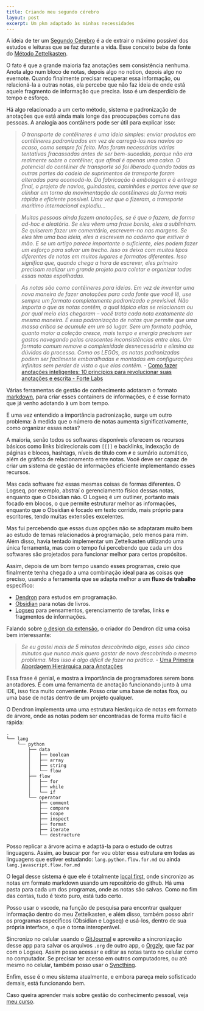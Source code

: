 ```yaml
---
title: Criando meu segundo cérebro
layout: post
excerpt: Um pkm adaptado às minhas necessidades
---
```


A ideia de ter um [Segundo Cérebro](https://fortelabs.co/blog/basboverview/) é a de extrair o máximo possível dos estudos e leituras que se faz durante a vida. Esse conceito bebe da fonte do [Método Zettelkasten](https://zettelkasten.de/posts/overview/).

O fato é que a grande maioria faz anotações sem consistência nenhuma. Anota algo num bloco de notas, depois algo no notion, depois algo no evernote. Quando finalmente precisar recuperar essa informação, ou relacioná-la a outras notas, ela percebe que não faz ideia de onde está aquele fragmento de informação que precisa. Isso é um desperdício de tempo e esforço.

Há algo relacionado a um certo método, sistema e padronização de anotações que está ainda mais longe das preocupações comuns das pessoas. A analogia aos contâiners pode ser útil para explicar isso:

> _O transporte de contêineres é uma ideia simples: enviar produtos em contêineres padronizados em vez de carregá-los nos navios ao acaso, como sempre foi feito. Mas foram necessárias várias tentativas fracassadas antes de ser bem-sucedido, porque não era realmente sobre o contêiner, que afinal é apenas uma caixa. O potencial do contêiner de transporte só foi liberado quando todas as outras partes da cadeia de suprimentos de transporte foram alteradas para acomodá-lo. Da fabricação à embalagem e à entrega final, o projeto de navios, guindastes, caminhões e portos teve que se alinhar em torno da movimentação de contêineres da forma mais rápida e eficiente possível. Uma vez que o fizeram, o transporte marítimo internacional explodiu..._

> _Muitas pessoas ainda fazem anotações, se é que o fazem, de forma ad-hoc e aleatória. Se eles vêem uma frase bonita, eles a sublinham. Se quiserem fazer um comentário, escrevem-no nas margens. Se eles têm uma boa ideia, eles a escrevem no caderno que estiver à mão. E se um artigo parece importante o suficiente, eles podem fazer um esforço para salvar um trecho. Isso os deixa com muitos tipos diferentes de notas em muitos lugares e formatos diferentes. Isso significa que, quando chega a hora de escrever, eles primeiro precisam realizar um grande projeto para coletar e organizar todas essas notas espalhadas._

> _As notas são como contêineres para ideias. Em vez de inventar uma nova maneira de fazer anotações para cada fonte que você lê, use sempre um formato completamente padronizado e previsível. Não importa o que as notas contêm, a qual tópico elas se relacionam ou por qual meio elas chegaram – você trata cada nota exatamente da mesma maneira. É essa padronização de notas que permite que uma massa crítica se acumule em um só lugar. Sem um formato padrão, quanto maior a coleção cresce, mais tempo e energia precisam ser gastos navegando pelas crescentes inconsistências entre elas. Um formato comum remove a complexidade desnecessária e elimina as dúvidas do processo. Como os LEGOs, as notas padronizadas podem ser facilmente embaralhadas e montadas em configurações infinitas sem perder de vista o que elas contêm._ - [Como fazer anotações inteligentes: 10 princípios para revolucionar suas anotações e escrita - Forte Labs](https://fortelabs.co/blog/how-to-take-smart-notes/)

Várias ferramentas de gestão de conhecimento adotaram o formato [markdown](https://www.markdownguide.org/getting-started/), para criar esses containers de informações, e é esse formato que já venho adotando à um bom tempo.

E uma vez entendido a importância padronização, surge um outro problema: à medida que o número de notas aumenta significativamente, como organizar essas notas?

A maioria, senão todos os softwares disponíveis oferecem os recursos básicos como links bidirecionais com `[[]]` e backlinks, indexação de páginas e blocos, hashtags, níveis de título com `#` e sumário automático, além de gráfico de relacionamento entre notas. Você deve ser capaz de criar um sistema de gestão de informações eficiente implementando esses recursos.

Mas cada software faz essas mesmas coisas de formas diferentes. O Logseq, por exemplo, abstraí o gerenciamento físico dessas notas, enquanto que o Obsidian não. O Logseq é um outliner, portanto mais focado em blocos, o que permite estruturar melhor as informações, enquanto que o Obsidian é focado em texto corrido, mais próprio para escritores, tendo muitas extensões excelentes.

Mas fui percebendo que essas duas opções não se adaptaram muito bem ao estudo de temas relacionados à programação, pelo menos para mim. Além disso, havia tentado implementar um Zettelkasten utilizando uma única ferramenta, mas com o tempo fui percebendo que cada um dos softwares são projetados para funcionar melhor para certos propósitos.

Assim, depois de um bom tempo usando esses programas, creio que finalmente tenha chegado a uma combinação ideal para as coisas que preciso, usando a ferramenta que se adapta melhor a um **fluxo de trabalho** específico:
- [Dendron](https://www.dendron.so/) para estudos em programação.
- [Obsidian](https://obsidian.md/) para notas de livros.
- [Logseq](https://logseq.com/) para pensamentos, gerenciamento de tarefas, links e fragmentos de informações.

Falando sobre [o design da extensão](https://www.kevinslin.com/notes/e1455752-b052-4212-ac6e-cc054659f2bb/), o criador do Dendron diz uma coisa bem interessante:

> _Se eu gastei mais de 5 minutos descobrindo algo, esses são cinco minutos que nunca mais quero gastar de novo descobrindo o mesmo problema. Mas isso é algo difícil de fazer na prática._ - [Uma Primeira Abordagem Hierárquica para Anotações](https://www.kevinslin.com/notes/3dd58f62-fee5-4f93-b9f1-b0f0f59a9b64/)

Essa frase é genial, e mostra a importância de programadores serem bons anotadores. E com uma ferramenta de anotação funcionando junto à uma IDE, isso fica muito conveniente. Posso criar uma base de notas fixa, ou uma base de notas dentro de um projeto qualquer.

O Dendron implementa uma uma estrutura hierárquica de notas em formato de árvore, onde as notas podem ser encontradas de forma muito fácil e rápida:
```
.
└── lang
    └── python
        ├── data
        │   ├── boolean
        │   ├── array
        │   ├── string
        │   └── flow
        ├── flow
        │   ├── for
        │   ├── while
        │   └── if
        └── operator
            ├── comment
            ├── compare
            ├── scope
            ├── inspect
            ├── format
            ├── iterate
            └── destructure
```

Posso replicar a árvore acima e adaptá-la para o estudo de outras linguagens. Assim, ao buscar por `for` vou obter essa estrutura em todas as linguagens que estiver estudando: `lang.python.flow.for.md` ou ainda `lang.javascript.flow.for.md`

O legal desse sistema é que ele é totalmente [local first](https://blog.acolyer.org/2019/11/20/local-first-software/), onde sincronizo as notas em formato markdown usando um repositório do github. Há uma pasta para cada um dos programas, onde as notas são salvas. Como no fim das contas, tudo é texto puro, está tudo certo.

Posso usar o vscode, na função de pesquisa para encontrar qualquer informação dentro do meu Zettelkasten, e além disso, também posso abrir os programas específicos (Obsidian e Logseq) e usá-los, dentro de sua própria interface, o que o torna interoperável.

Sincronizo no celular usando o [GitJournal](https://gitjournal.io/) e aproveito a sincronização desse app para salvar os arquivos `.org` de outro app, o [Orgzly](http://www.orgzly.com), que faz par com o Logseq. Assim posso acessar e editar as notas tanto no celular como no computador. Se precisar ter acesso em outros computadores, ou até mesmo no celular, também posso usar o [Syncthing](https://syncthing.net/).

Enfim, esse é o meu sistema atualmente, e embora pareça meio sofisticado demais, está funcionando bem. 

Caso queira aprender mais sobre gestão do conhecimento pessoal, veja [meu curso](https://www.udemy.com/course/gestao-do-conhecimento-pessoal-pkm/?referralCode=F6991249B518263F74D2).


